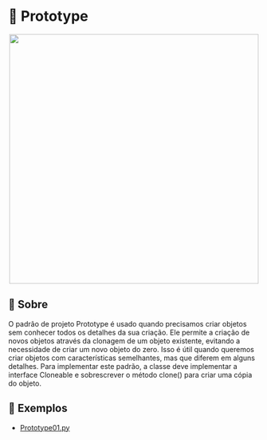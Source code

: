 # 🤖 Prototype

<div align=center>
    <img src="https://refactoring.guru/images/patterns/content/prototype/prototype.png" width=500>
</div>

## 🧐 Sobre

O padrão de projeto Prototype é usado quando precisamos criar objetos sem conhecer todos os detalhes da sua criação. Ele permite a criação de novos objetos através da clonagem de um objeto existente, evitando a necessidade de criar um novo objeto do zero. Isso é útil quando queremos criar objetos com características semelhantes, mas que diferem em alguns detalhes. Para implementar este padrão, a classe deve implementar a interface Cloneable e sobrescrever o método clone() para criar uma cópia do objeto.

## 📂 Exemplos
- [Prototype01.py](./Prototype/)
